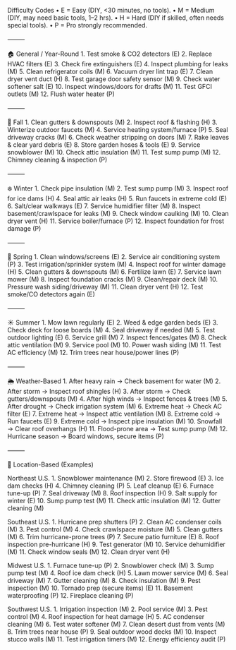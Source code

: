 Difficulty Codes
	•	E = Easy (DIY, <30 minutes, no tools).
	•	M = Medium (DIY, may need basic tools, 1–2 hrs).
	•	H = Hard (DIY if skilled, often needs special tools).
	•	P = Pro strongly recommended.

⸻

🏠 General / Year-Round
	1.	Test smoke & CO2 detectors (E)
	2.	Replace HVAC filters (E)
	3.	Check fire extinguishers (E)
	4.	Inspect plumbing for leaks (M)
	5.	Clean refrigerator coils (M)
	6.	Vacuum dryer lint trap (E)
	7.	Clean dryer vent duct (H)
	8.	Test garage door safety sensor (M)
	9.	Check water softener salt (E)
	10.	Inspect windows/doors for drafts (M)
	11.	Test GFCI outlets (M)
	12.	Flush water heater (P)

⸻

🍂 Fall
	1.	Clean gutters & downspouts (M)
	2.	Inspect roof & flashing (H)
	3.	Winterize outdoor faucets (M)
	4.	Service heating system/furnace (P)
	5.	Seal driveway cracks (M)
	6.	Check weather stripping on doors (M)
	7.	Rake leaves & clear yard debris (E)
	8.	Store garden hoses & tools (E)
	9.	Service snowblower (M)
	10.	Check attic insulation (M)
	11.	Test sump pump (M)
	12.	Chimney cleaning & inspection (P)

⸻

❄️ Winter
	1.	Check pipe insulation (M)
	2.	Test sump pump (M)
	3.	Inspect roof for ice dams (H)
	4.	Seal attic air leaks (H)
	5.	Run faucets in extreme cold (E)
	6.	Salt/clear walkways (E)
	7.	Service humidifier filter (M)
	8.	Inspect basement/crawlspace for leaks (M)
	9.	Check window caulking (M)
	10.	Clean dryer vent (H)
	11.	Service boiler/furnace (P)
	12.	Inspect foundation for frost damage (P)

⸻

🌸 Spring
	1.	Clean windows/screens (E)
	2.	Service air conditioning system (P)
	3.	Test irrigation/sprinkler system (M)
	4.	Inspect roof for winter damage (H)
	5.	Clean gutters & downspouts (M)
	6.	Fertilize lawn (E)
	7.	Service lawn mower (M)
	8.	Inspect foundation cracks (M)
	9.	Clean/repair deck (M)
	10.	Pressure wash siding/driveway (M)
	11.	Clean dryer vent (H)
	12.	Test smoke/CO detectors again (E)

⸻

☀️ Summer
	1.	Mow lawn regularly (E)
	2.	Weed & edge garden beds (E)
	3.	Check deck for loose boards (M)
	4.	Seal driveway if needed (M)
	5.	Test outdoor lighting (E)
	6.	Service grill (M)
	7.	Inspect fences/gates (M)
	8.	Check attic ventilation (M)
	9.	Service pool (M)
	10.	Power wash siding (M)
	11.	Test AC efficiency (M)
	12.	Trim trees near house/power lines (P)

⸻

🌦️ Weather-Based
	1.	After heavy rain → Check basement for water (M)
	2.	After storm → Inspect roof shingles (H)
	3.	After storm → Check gutters/downspouts (M)
	4.	After high winds → Inspect fences & trees (M)
	5.	After drought → Check irrigation system (M)
	6.	Extreme heat → Check AC filter (E)
	7.	Extreme heat → Inspect attic ventilation (M)
	8.	Extreme cold → Run faucets (E)
	9.	Extreme cold → Inspect pipe insulation (M)
	10.	Snowfall → Clear roof overhangs (H)
	11.	Flood-prone area → Test sump pump (M)
	12.	Hurricane season → Board windows, secure items (P)

⸻

📍 Location-Based (Examples)

Northeast U.S.
	1.	Snowblower maintenance (M)
	2.	Store firewood (E)
	3.	Ice dam checks (H)
	4.	Chimney cleaning (P)
	5.	Leaf cleanup (E)
	6.	Furnace tune-up (P)
	7.	Seal driveway (M)
	8.	Roof inspection (H)
	9.	Salt supply for winter (E)
	10.	Sump pump test (M)
	11.	Check attic insulation (M)
	12.	Gutter cleaning (M)

Southeast U.S.
	1.	Hurricane prep shutters (P)
	2.	Clean AC condenser coils (M)
	3.	Pest control (M)
	4.	Check crawlspace moisture (M)
	5.	Clean gutters (M)
	6.	Trim hurricane-prone trees (P)
	7.	Secure patio furniture (E)
	8.	Roof inspection pre-hurricane (H)
	9.	Test generator (M)
	10.	Service dehumidifier (M)
	11.	Check window seals (M)
	12.	Clean dryer vent (H)

Midwest U.S.
	1.	Furnace tune-up (P)
	2.	Snowblower check (M)
	3.	Sump pump test (M)
	4.	Roof ice dam check (H)
	5.	Lawn mower service (M)
	6.	Seal driveway (M)
	7.	Gutter cleaning (M)
	8.	Check insulation (M)
	9.	Pest inspection (M)
	10.	Tornado prep (secure items) (E)
	11.	Basement waterproofing (P)
	12.	Fireplace cleaning (P)

Southwest U.S.
	1.	Irrigation inspection (M)
	2.	Pool service (M)
	3.	Pest control (M)
	4.	Roof inspection for heat damage (H)
	5.	AC condenser cleaning (M)
	6.	Test water softener (M)
	7.	Clean desert dust from vents (M)
	8.	Trim trees near house (P)
	9.	Seal outdoor wood decks (M)
	10.	Inspect stucco walls (M)
	11.	Test irrigation timers (M)
	12.	Energy efficiency audit (P)
